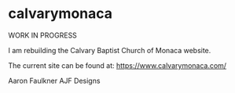 # calvarymonaca

WORK IN PROGRESS

I am rebuilding the Calvary Baptist Church of Monaca website.

The current site can be found at:
https://www.calvarymonaca.com/

Aaron Faulkner
AJF Designs